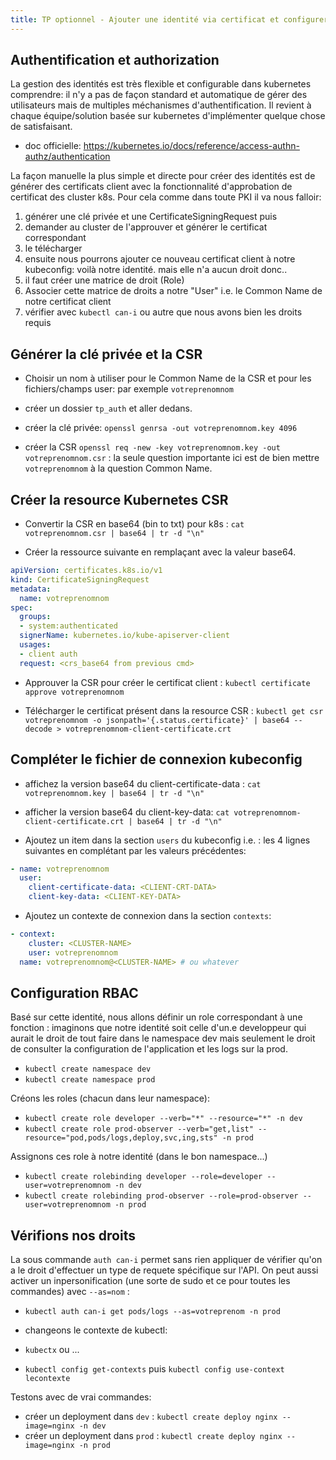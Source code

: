 ```yaml
---
title: TP optionnel - Ajouter une identité via certificat et configurer le RBAC
---
```


## Authentification et authorization

La gestion des identités est très flexible et configurable dans kubernetes comprendre: il n'y a pas de façon standard et automatique de gérer des utilisateurs mais de multiples méchanismes d'authentification. Il revient à chaque équipe/solution basée sur kubernetes d'implémenter quelque chose de satisfaisant.

- doc officielle: https://kubernetes.io/docs/reference/access-authn-authz/authentication

La façon manuelle la plus simple et directe pour créer des identités est de générer des certificats client avec la fonctionnalité d'approbation de certificat des cluster k8s.
Pour cela comme dans toute PKI il va nous falloir:

1. générer une clé privée et une CertificateSigningRequest puis
2. demander au cluster de l'approuver et générer le certificat correspondant
3. le télécharger
4. ensuite nous pourrons ajouter ce nouveau certificat client à notre kubeconfig: voilà notre identité. mais elle n'a aucun droit donc..
5. il faut créer une matrice de droit (Role)
6. Associer cette matrice de droits a notre "User" i.e. le Common Name de notre certificat client
7. vérifier avec `kubectl can-i` ou autre que nous avons bien les droits requis

## Générer la clé privée et la CSR

- Choisir un nom à utiliser pour le Common Name de la CSR et pour les fichiers/champs user: par exemple `votreprenomnom`

- créer un dossier `tp_auth` et aller dedans.

- créer la clé privée: `openssl genrsa -out votreprenomnom.key 4096`

- créer la CSR `openssl req -new -key votreprenomnom.key -out votreprenomnom.csr` : la seule question importante ici est de bien mettre `votreprenomnom` à la question Common Name.

## Créer la resource Kubernetes CSR

- Convertir la CSR en base64 (bin to txt) pour k8s : `cat votreprenomnom.csr | base64 | tr -d "\n"`

- Créer la ressource suivante en remplaçant avec la valeur base64.

```yaml
apiVersion: certificates.k8s.io/v1
kind: CertificateSigningRequest
metadata:
  name: votreprenomnom
spec:
  groups:
  - system:authenticated
  signerName: kubernetes.io/kube-apiserver-client
  usages:
  - client auth
  request: <crs_base64 from previous cmd>
```

- Approuver la CSR pour créer le certificat client : `kubectl certificate approve votreprenomnom`

- Télécharger le certificat présent dans la resource CSR : `kubectl get csr votreprenomnom -o jsonpath='{.status.certificate}' | base64 --decode > votreprenomnom-client-certificate.crt`

## Compléter le fichier de connexion kubeconfig

- affichez la version base64 du client-certificate-data : `cat votreprenomnom.key | base64 | tr -d "\n"`

- afficher la version base64 du client-key-data: `cat votreprenomnom-client-certificate.crt | base64 | tr -d "\n"`

- Ajoutez un item dans la section `users` du kubeconfig i.e. : les 4 lignes suivantes en complétant par les valeurs précédentes:

```yaml
- name: votreprenomnom
  user:
    client-certificate-data: <CLIENT-CRT-DATA>
    client-key-data: <CLIENT-KEY-DATA>
```

- Ajoutez un contexte de connexion dans la section `contexts`:

```yaml
- context:
    cluster: <CLUSTER-NAME>
    user: votreprenomnom
  name: votreprenomnom@<CLUSTER-NAME> # ou whatever
```


## Configuration RBAC

Basé sur cette identité, nous allons définir un role correspondant à une fonction : imaginons que notre identité soit celle d'un.e developpeur qui aurait le droit de tout faire dans le namespace dev mais seulement le droit de consulter la configuration de l'application et les logs sur la prod. 

- `kubectl create namespace dev`
- `kubectl create namespace prod`

Créons les roles (chacun dans leur namespace):

- `kubectl create role developer --verb="*" --resource="*" -n dev`
- `kubectl create role prod-observer --verb="get,list" --resource="pod,pods/logs,deploy,svc,ing,sts" -n prod`

Assignons ces role à notre identité (dans le bon namespace...)

- `kubectl create rolebinding developer --role=developer --user=votreprenomnom -n dev`
- `kubectl create rolebinding prod-observer --role=prod-observer --user=votreprenomnom -n prod`

## Vérifions nos droits

La sous commande `auth can-i` permet sans rien appliquer de vérifier qu'on a le droit d'effectuer un type de requete spécifique sur l'API.
On peut aussi activer un inpersonification (une sorte de sudo et ce pour toutes les commandes) avec `--as=nom` :

- `kubectl auth can-i get pods/logs --as=votreprenom -n prod`

- changeons le contexte de kubectl: 

- `kubectx` ou ...

- `kubectl config get-contexts` puis `kubectl config use-context lecontexte`

Testons avec de vrai commandes:

- créer un deployment dans `dev` : `kubectl create deploy nginx --image=nginx -n dev`
- créer un deployment dans `prod` : `kubectl create deploy nginx --image=nginx -n prod`



